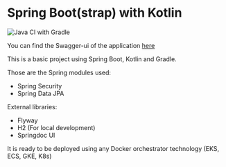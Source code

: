 # Spring Boot(strap) with Kotlin

![Java CI with Gradle](https://github.com/fialhorenato/SpringBootstrap/workflows/Java%20CI%20with%20Gradle/badge.svg?branch=main)

You can find the Swagger-ui of the application [here](https://springbootstrap.herokuapp.com/swagger-ui.html)

This is a basic project using Spring Boot, Kotlin and Gradle.

Those are the Spring modules used:

- Spring Security
- Spring Data JPA

External libraries:

- Flyway
- H2 (For local development)
- Springdoc UI

It is ready to be deployed using any Docker orchestrator technology (EKS, ECS, GKE, K8s)
